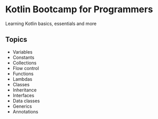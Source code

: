 # Kotlin Bootcamp for Programmers

Learning Kotlin basics, essentials and more

## Topics
- Variables
- Constants
- Collections
- Flow control
- Functions
- Lambdas
- Classes
- Inheritance
- Interfaces
- Data classes
- Generics
- Annotations

